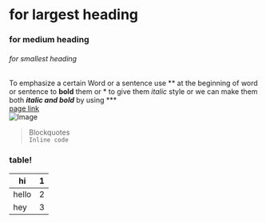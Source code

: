 # for largest heading
### for medium heading 
###### for smallest heading
To emphasize a certain Word or a sentence use ** at the beginning of word or sentence to **bold** them or * to give them *italic* style or we can make them both ***italic and bold*** by using *** <br />
[page link](https://github.com/yousef-97)<br />
![Image](https://encrypted-tbn0.gstatic.com/images?q=tbn%3AANd9GcQ-Um-ge_9D-q5NJRQ6a3XTPe7YhYBYgczSVzrjNSXmnOtGTZ_f)<br />
> Blockquotes <br />
`Inline code`
### table!
hi | 1
---|---
hello | 2
hey | 3
